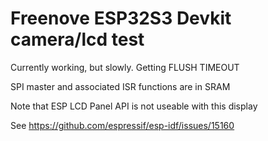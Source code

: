 # Freenove ESP32S3 Devkit camera/lcd test

Currently working, but slowly. Getting FLUSH TIMEOUT

SPI master and associated ISR functions are in SRAM

Note that ESP LCD Panel API is not useable with this display

See https://github.com/espressif/esp-idf/issues/15160
